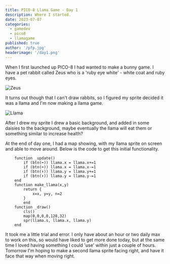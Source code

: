 ```yaml
---
title: PICO-8 Llama Game - Day 1
description: Where I started.
date: 2023-07-07
categories:
  - gamedev
  - pico8
  - llamagame
published: true
author: '/pfp.jpg'
headerimage: '/day1.png'
---
```


<!-- ![Text](image.webp) -->

When I first launched up PICO-8 I had wanted to make a bunny game. I have a pet rabbit called Zeus who is a 'ruby eye white' - white coat and ruby eyes.

![Zeus](/Zeus.jpg)

It turns out though that I can't draw rabbits, so I figured my sprite decided it was a llama and I'm now making a llama game.

![Llama](/day0.png)

After I drew my sprite I drew a basic background, and added in some daisies to the background, maybe eventually the llama will eat them or something similar to increase health?

At the end of day one, I had a map showing, with my llama sprite on screen and able to move around. Below is the code to get this initial functionality.

```llama = {x=100, y=100}
    function _update()
        if (btn(➡️)) llama.x = llama.x+=1
        if (btn(⬅️)) llama.x = llama.x-=1
        if (btn(⬇️)) llama.y = llama.y+=1
        if (btn(⬆️)) llama.y = llama.y-=1
	end
    function make_llama(x,y)
        return {
            x=x, y=y, n=2
        }
        end
    function _draw()
        cls()
        map(0,0,0,0,128,32)
        spr(llama.s, llama.x, llama.y)
    end
```

It took me a little trial and error. I only have about an hour or two daily max to work on this, so would have liked to get more done today, but at the same time I loved having something I could 'use' within just a couple of hours. Tomorrow I'm hoping to make a second llama sprite facing right, and have it face that way when moving right.
